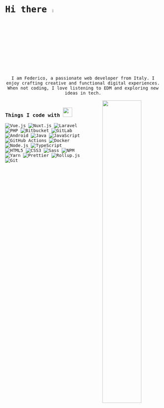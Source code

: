 <samp>
<h1>Hi there <a href="https://www.gautamkrishnar.com/"><img src="https://media.giphy.com/media/hvRJCLFzcasrR4ia7z/giphy.gif" width="5%"></a></h1>

<p align="center">
    I am Federico, a passionate web developer from Italy. I enjoy crafting creative and functional digital experiences. When not coding, I love listening to EDM and exploring new ideas in tech.
  <br/>
  
  <br/>
<picture>
    <source media="(prefers-color-scheme: dark)" srcset="https://github-readme-stats-ouuan.vercel.app/api?username=fezz02&theme=dark&show_icons=true">
    <img align="right" width="50%" src="https://github-readme-stats-ouuan.vercel.app/api?username=fezz02&show_icons=true">
</picture></p>



<h3>Things I code with <img src="https://media.giphy.com/media/WUlplcMpOCEmTGBtBW/giphy.gif" width="30"></h3> 
<p>
  <!-- Vue.js -->
  <img alt="Vue.js" src="https://img.shields.io/badge/-Vue.js-4FC08D?style=flat-square&logo=vue.js&logoColor=white" />
  <!-- Nuxt.js -->
  <img alt="Nuxt.js" src="https://img.shields.io/badge/-Nuxt.js-00C58E?style=flat-square&logo=nuxt.js&logoColor=white" />
  <!-- Laravel -->
  <img alt="Laravel" src="https://img.shields.io/badge/-Laravel-FF2D20?style=flat-square&logo=laravel&logoColor=white" />
  <!-- PHP -->
  <img alt="PHP" src="https://img.shields.io/badge/-PHP-777BB4?style=flat-square&logo=php&logoColor=white" />
  <!-- Bitbucket -->
  <img alt="Bitbucket" src="https://img.shields.io/badge/-Bitbucket-0052CC?style=flat-square&logo=bitbucket&logoColor=white" />
  <!-- GitLab -->
  <img alt="GitLab" src="https://img.shields.io/badge/-GitLab-FCA121?style=flat-square&logo=gitlab&logoColor=white" />
  <!-- Android -->
  <img alt="Android" src="https://img.shields.io/badge/-Android-3DDC84?style=flat-square&logo=android&logoColor=white" />
  <!-- Java (arancione) -->
  <img alt="Java" src="https://img.shields.io/badge/-Java-ED8B00?style=flat-square&logo=java&logoColor=white" />
  <!-- JavaScript -->
  <img alt="JavaScript" src="https://img.shields.io/badge/-JavaScript-F7DF1E?style=flat-square&logo=javascript&logoColor=black" />
  <!-- GitHub Actions -->
  <img alt="GitHub Actions" src="https://img.shields.io/badge/-GitHub_Actions-2088FF?style=flat-square&logo=github-actions&logoColor=white" />
  <!-- Docker -->
  <img alt="Docker" src="https://img.shields.io/badge/-Docker-2496ED?style=flat-square&logo=docker&logoColor=white" />
  <!-- Node.js -->
  <img alt="Node.js" src="https://img.shields.io/badge/-Node.js-43853D?style=flat-square&logo=node.js&logoColor=white" />
  <!-- TypeScript -->
  <img alt="TypeScript" src="https://img.shields.io/badge/-TypeScript-007ACC?style=flat-square&logo=typescript&logoColor=white" />
  <!-- HTML5 -->
  <img alt="HTML5" src="https://img.shields.io/badge/-HTML5-E34F26?style=flat-square&logo=html5&logoColor=white" />
  <!-- CSS3 -->
  <img alt="CSS3" src="https://img.shields.io/badge/-CSS3-1572B6?style=flat-square&logo=css3&logoColor=white" />
  <!-- Sass -->
  <img alt="Sass" src="https://img.shields.io/badge/-Sass-CC6699?style=flat-square&logo=sass&logoColor=white" />
  <!-- NPM -->
  <img alt="NPM" src="https://img.shields.io/badge/-NPM-CB3837?style=flat-square&logo=npm&logoColor=white" />
  <!-- Yarn -->
  <img alt="Yarn" src="https://img.shields.io/badge/-Yarn-2C8EBB?style=flat-square&logo=yarn&logoColor=white" />
  <!-- Prettier -->
  <img alt="Prettier" src="https://img.shields.io/badge/-Prettier-F7B93E?style=flat-square&logo=prettier&logoColor=white" />
  <!-- Rollup.js -->
  <img alt="Rollup.js" src="https://img.shields.io/badge/-Rollup.js-EC4A3F?style=flat-square&logo=rollup.js&logoColor=white" />
  <!-- Git -->
  <img alt="Git" src="https://img.shields.io/badge/-Git-F05032?style=flat-square&logo=git&logoColor=white" />
</p>
</samp>
